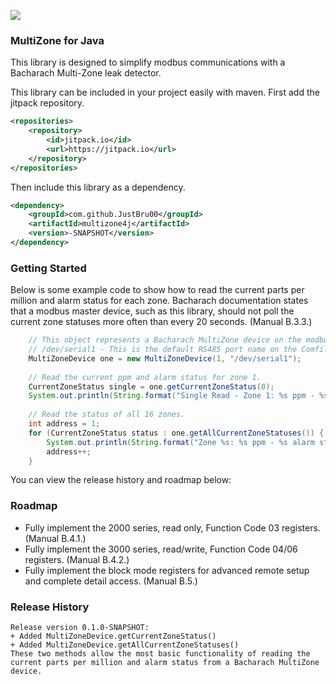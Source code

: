 [![](https://jitpack.io/v/JustBru00/multizone4j.svg)](https://jitpack.io/#JustBru00/multizone4j)

### MultiZone for Java
This library is designed to simplify modbus communications with a Bacharach Multi-Zone leak detector.   

This library can be included in your project easily with maven.
First add the jitpack repository.
```XML
<repositories>
	<repository>
	    <id>jitpack.io</id>
	    <url>https://jitpack.io</url>
	</repository>
</repositories>
```

Then include this library as a dependency.
```XML
<dependency>
    <groupId>com.github.JustBru00</groupId>
    <artifactId>multizone4j</artifactId>
    <version>-SNAPSHOT</version>
</dependency>
```

### Getting Started
Below is some example code to show how to read the current parts per million and alarm status for each zone.
Bacharach documentation states that a modbus master device, such as this library, should not poll the current zone statuses more often than every 20 seconds. (Manual B.3.3.)

```Java
	// This object represents a Bacharach MultiZone device on the modbus serial network.
	// /dev/serial1 - This is the default RS485 port name on the Comfile PI 
	MultiZoneDevice one = new MultiZoneDevice(1, "/dev/serial1");
	
	// Read the current ppm and alarm status for zone 1.
	CurrentZoneStatus single = one.getCurrentZoneStatus(0);
	System.out.println(String.format("Single Read - Zone 1: %s ppm - %s alarm status", single.getPPM() + "", single.getAlarmStatus() + ""));
	
	// Read the status of all 16 zones.
	int address = 1;
	for (CurrentZoneStatus status : one.getAllCurrentZoneStatuses()) {			
		System.out.println(String.format("Zone %s: %s ppm - %s alarm status", address + "", status.getPPM() + "", status.getAlarmStatus() + ""));
		address++;
	}
```

You can view the release history and roadmap below:

### Roadmap
- Fully implement the 2000 series, read only, Function Code 03 registers. (Manual B.4.1.)
- Fully implement the 3000 series, read/write, Function Code 04/06 registers. (Manual B.4.2.)
- Fully implement the block mode registers for advanced remote setup and complete detail access. (Manual B.5.)

### Release History
```
Release version 0.1.0-SNAPSHOT:
+ Added MultiZoneDevice.getCurrentZoneStatus()
+ Added MultiZoneDevice.getAllCurrentZoneStatuses()
These two methods allow the most basic functionality of reading the current parts per million and alarm status from a Bacharach MultiZone device.
```

